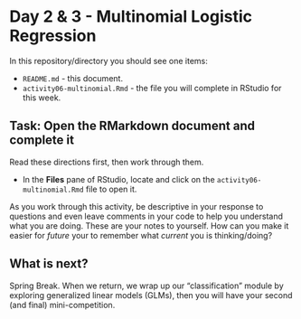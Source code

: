 Day 2 & 3 - Multinomial Logistic Regression
================

In this repository/directory you should see one items:

- `README.md` - this document.
- `activity06-multinomial.Rmd` - the file you will complete in RStudio
  for this week.

## Task: Open the RMarkdown document and complete it

Read these directions first, then work through them.

- In the **Files** pane of RStudio, locate and click on the
  `activity06-multinomial.Rmd` file to open it.

As you work through this activity, be descriptive in your response to
questions and even leave comments in your code to help you understand
what you are doing. These are your notes to yourself. How can you make
it easier for *future* your to remember what *current* you is
thinking/doing?

## What is next?

Spring Break. When we return, we wrap up our “classification” module by
exploring generalized linear models (GLMs), then you will have your
second (and final) mini-competition.
